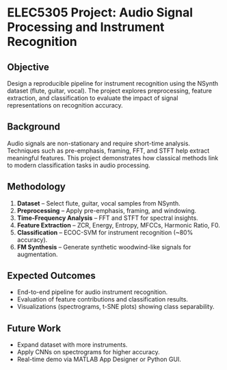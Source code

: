 # ELEC5305 Project: Audio Signal Processing and Instrument Recognition

## Objective  
Design a reproducible pipeline for instrument recognition using the NSynth dataset (flute, guitar, vocal). The project explores preprocessing, feature extraction, and classification to evaluate the impact of signal representations on recognition accuracy.  

## Background  
Audio signals are non-stationary and require short-time analysis. Techniques such as pre-emphasis, framing, FFT, and STFT help extract meaningful features. This project demonstrates how classical methods link to modern classification tasks in audio processing.  

## Methodology  
1. **Dataset** – Select flute, guitar, vocal samples from NSynth.  
2. **Preprocessing** – Apply pre-emphasis, framing, and windowing.  
3. **Time-Frequency Analysis** – FFT and STFT for spectral insights.  
4. **Feature Extraction** – ZCR, Energy, Entropy, MFCCs, Harmonic Ratio, F0.  
5. **Classification** – ECOC-SVM for instrument recognition (~80% accuracy).  
6. **FM Synthesis** – Generate synthetic woodwind-like signals for augmentation.  

## Expected Outcomes  
- End-to-end pipeline for audio instrument recognition.  
- Evaluation of feature contributions and classification results.  
- Visualizations (spectrograms, t-SNE plots) showing class separability.  

## Future Work  
- Expand dataset with more instruments.  
- Apply CNNs on spectrograms for higher accuracy.  
- Real-time demo via MATLAB App Designer or Python GUI.  
